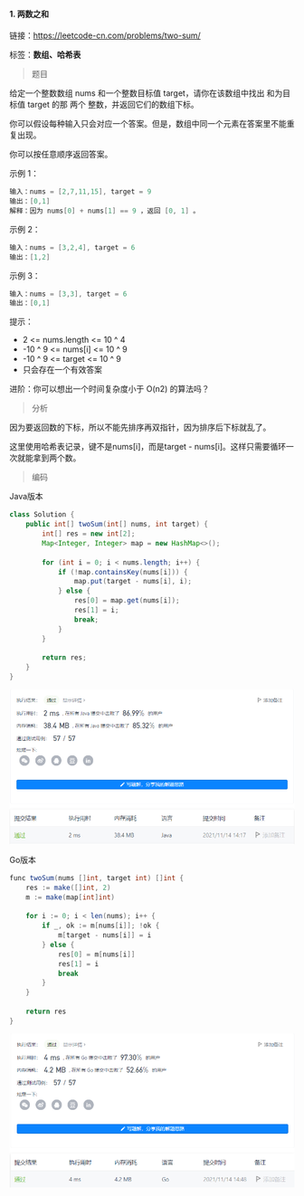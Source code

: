 #### 1. 两数之和

链接：https://leetcode-cn.com/problems/two-sum/

标签：**数组、哈希表**

> 题目

给定一个整数数组 nums 和一个整数目标值 target，请你在该数组中找出 和为目标值 target  的那 两个 整数，并返回它们的数组下标。

你可以假设每种输入只会对应一个答案。但是，数组中同一个元素在答案里不能重复出现。

你可以按任意顺序返回答案。

示例 1：

```java
输入：nums = [2,7,11,15], target = 9
输出：[0,1]
解释：因为 nums[0] + nums[1] == 9 ，返回 [0, 1] 。
```

示例 2：

```java
输入：nums = [3,2,4], target = 6
输出：[1,2]
```

示例 3：

```java
输入：nums = [3,3], target = 6
输出：[0,1]
```


提示：

- 2 <= nums.length <= 10 ^ 4
- -10 ^ 9 <= nums[i] <= 10 ^ 9
- -10 ^ 9 <= target <= 10 ^ 9
- 只会存在一个有效答案

进阶：你可以想出一个时间复杂度小于 O(n2) 的算法吗？

> 分析

因为要返回数的下标，所以不能先排序再双指针，因为排序后下标就乱了。

这里使用哈希表记录，键不是nums[i]，而是target - nums[i]。这样只需要循环一次就能拿到两个数。

> 编码

Java版本

```java
class Solution {
    public int[] twoSum(int[] nums, int target) {
        int[] res = new int[2];
        Map<Integer, Integer> map = new HashMap<>();

        for (int i = 0; i < nums.length; i++) {
            if (!map.containsKey(nums[i])) {
                map.put(target - nums[i], i);
            } else {
                res[0] = map.get(nums[i]);
                res[1] = i;
                break;
            }
        }

        return res;
    }
}
```

![image-20211114141720616](1.两数之和.assets/image-20211114141720616.png)

Go版本

```java
func twoSum(nums []int, target int) []int {
    res := make([]int, 2)
    m := make(map[int]int)

    for i := 0; i < len(nums); i++ {
        if _, ok := m[nums[i]]; !ok {
            m[target - nums[i]] = i
        } else {
            res[0] = m[nums[i]]
            res[1] = i
            break
        }
    }

    return res
}
```

![image-20211114144853781](1.两数之和.assets/image-20211114144853781.png)
